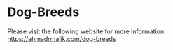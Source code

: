 # Dog-Breeds

Please visit the following website for more information:
https://ahmadrmalik.com/dog-breeds
